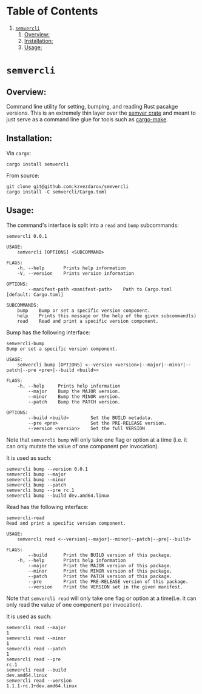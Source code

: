 # Table of Contents

1.  [`semvercli`](#org5312ed0)
    1.  [Overview:](#org841ba40)
    2.  [Installation:](#orgecf44db)
    3.  [Usage:](#org718da0e)


<a id="org5312ed0"></a>

# `semvercli`


<a id="org841ba40"></a>

## Overview:

   Command line utility for setting, bumping, and reading Rust pacakge versions.
This is an extremely thin layer over the [semver crate](https://crates.io/crates/semver) and meant to just serve as a
command line glue for tools such as [cargo-make](https://crates.io/crates/cargo-make).


<a id="orgecf44db"></a>

## Installation:

Via `cargo`:

    cargo install semvercli

From source:

    git clone git@github.com:kzvezdarov/semvercli
    cargo install -C semvercli/Cargo.toml


<a id="org718da0e"></a>

## Usage:

The command's interface is split into a `read` and `bump` subcommands:

    semvercli 0.0.1
    
    USAGE:
        semvercli [OPTIONS] <SUBCOMMAND>
    
    FLAGS:
        -h, --help       Prints help information
        -V, --version    Prints version information
    
    OPTIONS:
            --manifest-path <manifest-path>    Path to Cargo.toml [default: Cargo.toml]
    
    SUBCOMMANDS:
        bump    Bump or set a specific version component.
        help    Prints this message or the help of the given subcommand(s)
        read    Read and print a specific version component.

Bump has the following interface:

    semvercli-bump
    Bump or set a specific version component.
    
    USAGE:
        semvercli bump [OPTIONS] <--version <version>|--major|--minor|--patch|--pre <pre>|--build <build>>
    
    FLAGS:
        -h, --help     Prints help information
            --major    Bump the MAJOR version.
            --minor    Bump the MINOR version.
            --patch    Bump the PATCH version.
    
    OPTIONS:
            --build <build>        Set the BUILD metadata.
            --pre <pre>            Set the PRE-RELEASE version.
            --version <version>    Set the full VERSION

Note that `semvercli bump` will only take one flag or option at a time (i.e. it can only mutate the value of one
component per invocation).

It is used as such:

    semvercli bump --version 0.0.1
    semvercli bump --major
    semvercli bump --minor
    semvercli bump --patch
    semvercli bump --pre rc.1
    semvercli bump --build dev.amd64.linux

Read has the following interface:

    semvercli-read
    Read and print a specific version component.
    
    USAGE:
        semvercli read <--version|--major|--minor|--patch|--pre|--build>
    
    FLAGS:
            --build      Print the BUILD version of this package.
        -h, --help       Prints help information
            --major      Print the MAJOR version of this package.
            --minor      Print the MINOR version of this package.
            --patch      Print the PATCH version of this package.
            --pre        Print the PRE-RELEASE version of this package.
            --version    Print the VERSION set in the given manifest.

Note that `semvercli read` will only take one flag or option at a time(i.e. it can only read the value of one
component per invocation).

It is used as such:

    semvercli read --major
    1
    semvercli read --minor
    1
    semvercli read --patch
    1
    semvercli read --pre
    rc.1
    semvercli read --build
    dev.amd64.linux
    semvercli read --version
    1.1.1-rc.1+dev.amd64.linux
